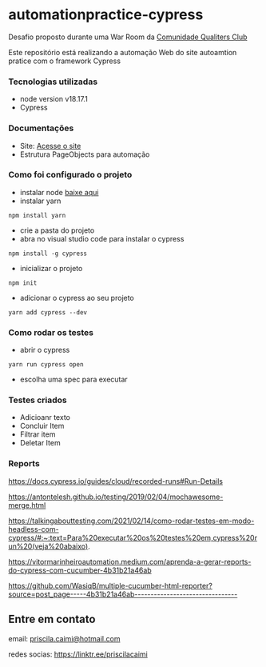 # automationpractice-cypress

Desafio proposto durante uma War Room da [Comunidade Qualiters Club](qualitersclub.com)

Este repositório está realizando a automação Web do site autoamtion pratice com o framework Cypress 

### Tecnologias utilizadas
- node version v18.17.1
- Cypress

### Documentações 

- Site: [Acesse o site](http://www.automationpractice.pl/index.php)
- Estrutura PageObjects para automação

### Como foi configurado o projeto


- instalar node [baixe aqui](https://nodejs.org/en/download) 
- instalar yarn
``` 
npm install yarn
```
- crie a pasta do projeto
- abra no visual studio code para instalar o cypress
```
npm install -g cypress
```
- inicializar o projeto
```
npm init
```
- adicionar o cypress ao seu projeto
```
yarn add cypress --dev
```


### Como rodar os testes 

- abrir o cypress

```
yarn run cypress open
```

- escolha uma spec para executar

### Testes criados

- Adicioanr texto
- Concluir Item
- Filtrar item
- Deletar Item


### Reports
https://docs.cypress.io/guides/cloud/recorded-runs#Run-Details 

https://antontelesh.github.io/testing/2019/02/04/mochawesome-merge.html

https://talkingabouttesting.com/2021/02/14/como-rodar-testes-em-modo-headless-com-cypress/#:~:text=Para%20executar%20os%20testes%20em,cypress%20run%20(veja%20abaixo).

https://vitormarinheiroautomation.medium.com/aprenda-a-gerar-reports-do-cypress-com-cucumber-4b31b21a46ab

https://github.com/WasiqB/multiple-cucumber-html-reporter?source=post_page-----4b31b21a46ab--------------------------------

## Entre em contato 

email: priscila.caimi@hotmail.com

redes socias: https://linktr.ee/priscilacaimi